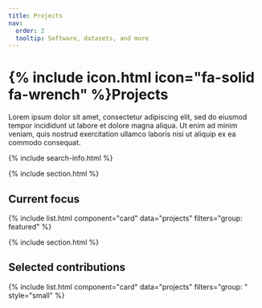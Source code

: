 ```yaml
---
title: Projects
nav:
  order: 2
  tooltip: Software, datasets, and more
---
```


# {% include icon.html icon="fa-solid fa-wrench" %}Projects

Lorem ipsum dolor sit amet, consectetur adipiscing elit, sed do eiusmod tempor incididunt ut labore et dolore magna aliqua.
Ut enim ad minim veniam, quis nostrud exercitation ullamco laboris nisi ut aliquip ex ea commodo consequat.

{% include search-info.html %}

{% include section.html %}

## Current focus

{% include list.html component="card" data="projects" filters="group: featured" %}

{% include section.html %}

## Selected contributions 

{% include list.html component="card" data="projects" filters="group: " style="small" %}
